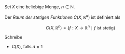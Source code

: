 Sei $X$ eine beliebige Menge, $n \in \mathbb{N}$.

Der *Raum der stetigen Funktionen* $C(X, \mathbb{R}^d)$ ist definiert als

$$
	C(X, \mathbb{R}^n) = \{ f : X \to \mathbb{R}^n \mid f \text{ ist stetig} \}
$$

Schreibe
- $C(X)$, falls $d=1$